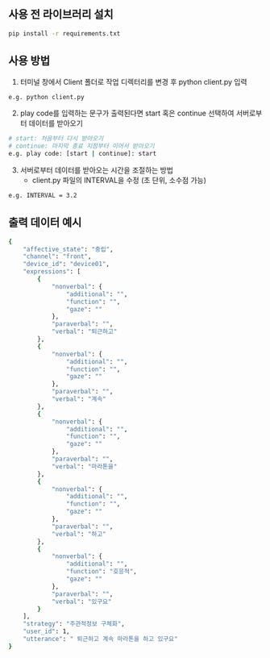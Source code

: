 
## 사용 전 라이브러리 설치
```bash
pip install -r requirements.txt
```

## 사용 방법
1. 터미널 창에서 Client 폴더로 작업 디렉터리를 변경 후 python client.py 입력
```bash
e.g. python client.py
```

2. play code를 입력하는 문구가 출력된다면 start 혹은 continue 선택하여 서버로부터 데이터를 받아오기
```bash
# start: 처음부터 다시 받아오기
# continue: 마지막 종료 지점부터 이어서 받아오기
e.g. play code: [start | continue]: start
```

3. 서버로부터 데이터를 받아오는 시간을 조절하는 방법
   - client.py 파일의 INTERVAL을 수정 (초 단위, 소수점 가능)
```bash
e.g. INTERVAL = 3.2
```

## 출력 데이터 예시
```bash
{
    "affective_state": "중립",
    "channel": "front",
    "device_id": "device01",
    "expressions": [
        {
            "nonverbal": {
                "additional": "",
                "function": "",
                "gaze": ""
            },
            "paraverbal": "",
            "verbal": "퇴근하고"
        },
        {
            "nonverbal": {
                "additional": "",
                "function": "",
                "gaze": ""
            },
            "paraverbal": "",
            "verbal": "계속"
        },
        {
            "nonverbal": {
                "additional": "",
                "function": "",
                "gaze": ""
            },
            "paraverbal": "",
            "verbal": "마라톤을"
        },
        {
            "nonverbal": {
                "additional": "",
                "function": "",
                "gaze": ""
            },
            "paraverbal": "",
            "verbal": "하고"
        },
        {
            "nonverbal": {
                "additional": "",
                "function": "호응적",
                "gaze": ""
            },
            "paraverbal": "",
            "verbal": "있구요"
        }
    ],
    "strategy": "주관적정보 구체화",
    "user_id": 1,
    "utterance": " 퇴근하고 계속 마라톤을 하고 있구요"
}
```
